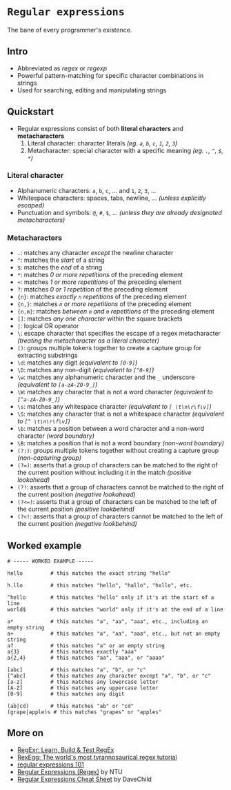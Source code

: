 # `Regular expressions`

The bane of every programmer's existence.

## Intro

* Abbreviated as *regex* or *regexp*
* Powerful pattern-matching for specific character combinations in strings 
* Used for searching, editing and manipulating strings 

## Quickstart

* Regular expressions consist of both **literal characters** and **metacharacters**
    1. Literal character: character literals *(eg. `a`, `b`, `c`, `1`, `2`, `3`)*
    2. Metacharacter: special character with a specific meaning *(eg. `.`, `^`, `$`, `*`)*

### Literal character

* Alphanumeric characters: `a`, `b`, `c`, ... and  `1`, `2`, `3`, ...
* Whitespace characters: spaces, tabs, newline, ... *(unless explicitly escaped)*
* Punctuation and symbols: `@`, `#`, `$`, ... *(unless they are already designated metacharacters)*

### Metacharacters

* `.`: matches any character *except* the newline character
* `^`: matches the *start* of a string
* `$`: matches the *end* of a string
* `*`: matches *0 or more repetitions* of the preceding element
* `+`: matches *1 or more repetitions* of the preceding element
* `?`: matches *0 or 1 repetition* of the preceding element
* `{n}`: matches *exactly `n` repetitions* of the preceding element
* `{n,}`: matches *`n` or more repetitions* of the preceding element
* `{n,m}`: matches *between `n` and `m` repetitions* of the preceding element
* `[]`: matches *any one character* within the square brackets
* `|`: logical OR operator
* `\`: escape character that specifies the escape of a regex metacharacter *(treating the metacharacter as a literal character)*
* `()`: groups multiple tokens together to create a capture group for extracting substrings
* `\d`: matches any digit *(equivalent to `[0-9]`)*
* `\D`: matches any non-digit *(equivalent to `[^0-9]`)*
* `\w`: matches any alphanumeric character and the `_` underscore *(equivalent to `[a-zA-Z0-9_]`)*
* `\W`: matches any character that is not a word character *(equivalent to `[^a-zA-Z0-9_]`)*
* `\s`: matches any whitespace character *(equivalent to `[ \t\n\r\f\v]`)*
* `\S`: matches any character that is not a whitespace character *(equivalent to `[^ \t\n\r\f\v]`)*
* `\b`: matches a position between a word character and a non-word character *(word boundary)*
* `\B`: matches a position that is not a word boundary *(non-word boundary)*
* `(?:)`: groups multiple tokens together without creating a capture group *(non-capturing group)*
* `(?=)`: asserts that a group of characters can be matched to the right of the current position without including it in the match *(positive lookahead)*
* `(?!`: asserts that a group of characters cannot be matched to the right of the current position *(negative lookahead)*
* `(?<=)`: asserts that a group of characters can be matched to the left of the current position *(positive lookbehind)*
* `(?<!`: asserts that a group of characters cannot be matched to the left of the current position *(negative lookbehind)*

## Worked example

```regex
# ----- WORKED EXAMPLE -----

hello         # this matches the exact string "hello"

h.llo         # this matches "hello", "hallo", "hxllo", etc.

^hello        # this matches "hello" only if it's at the start of a line
world$        # this matches "world" only if it's at the end of a line

a*            # this matches "a", "aa", "aaa", etc., including an empty string
a+            # this matches "a", "aa", "aaa", etc., but not an empty string
a?            # this matches "a" or an empty string
a{3}          # this matches exactly "aaa"
a{2,4}        # this matches "aa", "aaa", or "aaaa"

[abc]         # this matches "a", "b", or "c"
[^abc]        # this matches any character except "a", "b", or "c"
[a-z]         # this matches any lowercase letter
[A-Z]         # this matches any uppercase letter
[0-9]         # this matches any digit

(ab|cd)       # this matches "ab" or "cd"
(grape|apple)s # this matches "grapes" or "apples"
```

## More on

* [RegExr: Learn, Build & Test RegEx](https://regexr.com/)
* [RexEgg: The world's most tyrannosaurical regex tutorial](https://www.rexegg.com/regex-quickstart.php)
* [regular expressions 101](https://regex101.com/)
* [Regular Expressions (Regex)](https://www3.ntu.edu.sg/home/ehchua/programming/howto/Regexe.html) by NTU
* [Regular Expressions Cheat Sheet](https://cheatography.com/davechild/cheat-sheets/regular-expressions/) by DaveChild

